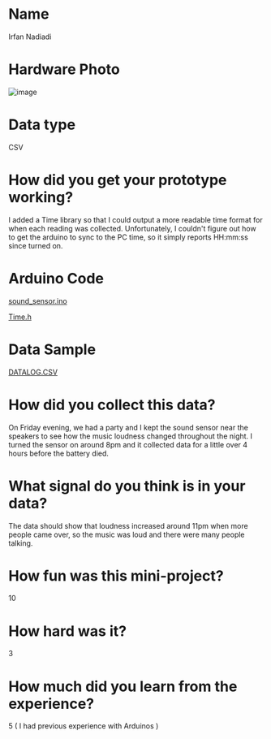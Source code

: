 # Name
Irfan Nadiadi

# Hardware Photo
![image](DSC_0510.jpg)

# Data type
CSV

# How did you get your prototype working?
I added a Time library so that I could output a more readable time format for when each reading was collected. Unfortunately, I couldn't figure out how to get the arduino to sync to the PC time, so it simply reports HH:mm:ss since turned on.

# Arduino Code
[sound_sensor.ino](sound_sensor/sound_sensor.ino)

[Time.h](sound_sensor/time.h)

# Data Sample
[DATALOG.CSV](DATALOG.CSV)

# How did you collect this data?
On Friday evening, we had a party and I kept the sound sensor near the speakers to see how the music loudness changed throughout the night. I turned the sensor on around 8pm and it collected data for a little over 4 hours before the battery died.

# What signal do you think is in your data?
The data should show that loudness increased around 11pm when more people came over, so the music was loud and there were many people talking. 

# How fun was this mini-project? 
10

# How hard was it? 
3

# How much did you learn from the experience?
5 ( I had previous experience with Arduinos )
